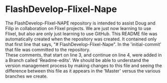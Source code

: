 # FlashDevelop-Flixel-Nape

The FlashDevelop-Flixel-NAPE repository is intended to assist Doug and Filip in collaboration on Flixel projects.  We are just now learning to use Flixel, but also are only just learning to use GitHub.   This README file was automatically created when the repository was created.  It contained only that first line that says, "# FlashDevelop-Flixel-Nape".   In the 'initial-commit' that file was committed to the repository.   
These comments, that start on line 3, and continue on line 4, were added in a Branch called 'Readme-edits'.   We should be able to understand the version management process by making changes to this file and seeing the difference between this file as it appears in the 'Master' versus the various branches we create.  
